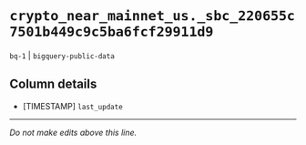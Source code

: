 # `crypto_near_mainnet_us._sbc_220655c7501b449c9c5ba6fcf29911d9`
`bq-1` | `bigquery-public-data`

## Column details
* [TIMESTAMP] `last_update`

-------------------------------------------------------------------------------
*Do not make edits above this line.*
